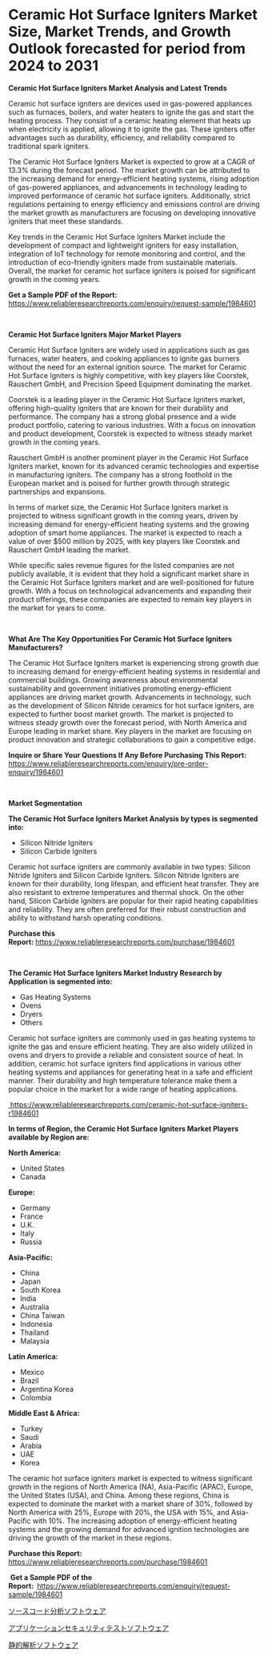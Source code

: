 <p><h1>Ceramic Hot Surface Igniters Market Size, Market Trends, and Growth Outlook forecasted for period from 2024 to 2031</h1></p><p><strong>Ceramic Hot Surface Igniters Market Analysis and Latest Trends</strong></p>
<p><p>Ceramic hot surface igniters are devices used in gas-powered appliances such as furnaces, boilers, and water heaters to ignite the gas and start the heating process. They consist of a ceramic heating element that heats up when electricity is applied, allowing it to ignite the gas. These igniters offer advantages such as durability, efficiency, and reliability compared to traditional spark igniters.</p><p>The Ceramic Hot Surface Igniters Market is expected to grow at a CAGR of 13.3% during the forecast period. The market growth can be attributed to the increasing demand for energy-efficient heating systems, rising adoption of gas-powered appliances, and advancements in technology leading to improved performance of ceramic hot surface igniters. Additionally, strict regulations pertaining to energy efficiency and emissions control are driving the market growth as manufacturers are focusing on developing innovative igniters that meet these standards.</p><p>Key trends in the Ceramic Hot Surface Igniters Market include the development of compact and lightweight igniters for easy installation, integration of IoT technology for remote monitoring and control, and the introduction of eco-friendly igniters made from sustainable materials. Overall, the market for ceramic hot surface igniters is poised for significant growth in the coming years.</p></p>
<p><strong>Get a Sample PDF of the Report:&nbsp;</strong> <a href="https://www.reliableresearchreports.com/enquiry/request-sample/1984601">https://www.reliableresearchreports.com/enquiry/request-sample/1984601</a></p>
<p>&nbsp;</p>
<p><strong>Ceramic Hot Surface Igniters Major Market Players</strong></p>
<p><p>Ceramic Hot Surface Igniters are widely used in applications such as gas furnaces, water heaters, and cooking appliances to ignite gas burners without the need for an external ignition source. The market for Ceramic Hot Surface Igniters is highly competitive, with key players like Coorstek, Rauschert GmbH, and Precision Speed Equipment dominating the market.</p><p>Coorstek is a leading player in the Ceramic Hot Surface Igniters market, offering high-quality igniters that are known for their durability and performance. The company has a strong global presence and a wide product portfolio, catering to various industries. With a focus on innovation and product development, Coorstek is expected to witness steady market growth in the coming years.</p><p>Rauschert GmbH is another prominent player in the Ceramic Hot Surface Igniters market, known for its advanced ceramic technologies and expertise in manufacturing igniters. The company has a strong foothold in the European market and is poised for further growth through strategic partnerships and expansions.</p><p>In terms of market size, the Ceramic Hot Surface Igniters market is projected to witness significant growth in the coming years, driven by increasing demand for energy-efficient heating systems and the growing adoption of smart home appliances. The market is expected to reach a value of over $500 million by 2025, with key players like Coorstek and Rauschert GmbH leading the market.</p><p>While specific sales revenue figures for the listed companies are not publicly available, it is evident that they hold a significant market share in the Ceramic Hot Surface Igniters market and are well-positioned for future growth. With a focus on technological advancements and expanding their product offerings, these companies are expected to remain key players in the market for years to come.</p></p>
<p>&nbsp;</p>
<p><strong>What Are The Key Opportunities For Ceramic Hot Surface Igniters Manufacturers?</strong></p>
<p><p>The Ceramic Hot Surface Igniters market is experiencing strong growth due to increasing demand for energy-efficient heating systems in residential and commercial buildings. Growing awareness about environmental sustainability and government initiatives promoting energy-efficient appliances are driving market growth. Advancements in technology, such as the development of Silicon Nitride ceramics for hot surface igniters, are expected to further boost market growth. The market is projected to witness steady growth over the forecast period, with North America and Europe leading in market share. Key players in the market are focusing on product innovation and strategic collaborations to gain a competitive edge.</p></p>
<p><strong>Inquire or Share Your Questions If Any Before Purchasing This Report:</strong> <a href="https://www.reliableresearchreports.com/enquiry/pre-order-enquiry/1984601">https://www.reliableresearchreports.com/enquiry/pre-order-enquiry/1984601</a></p>
<p>&nbsp;</p>
<p><strong>Market Segmentation</strong></p>
<p><strong>The Ceramic Hot Surface Igniters Market Analysis by types is segmented into:</strong></p>
<p><ul><li>Silicon Nitride Igniters</li><li>Silicon Carbide Igniters</li></ul></p>
<p><p>Ceramic hot surface igniters are commonly available in two types: Silicon Nitride Igniters and Silicon Carbide Igniters. Silicon Nitride Igniters are known for their durability, long lifespan, and efficient heat transfer. They are also resistant to extreme temperatures and thermal shock. On the other hand, Silicon Carbide Igniters are popular for their rapid heating capabilities and reliability. They are often preferred for their robust construction and ability to withstand harsh operating conditions.</p></p>
<p><strong>Purchase this Report:&nbsp;</strong><a href="https://www.reliableresearchreports.com/purchase/1984601">https://www.reliableresearchreports.com/purchase/1984601</a></p>
<p>&nbsp;</p>
<p><strong>The Ceramic Hot Surface Igniters Market Industry Research by Application is segmented into:</strong></p>
<p><ul><li>Gas Heating Systems</li><li>Ovens</li><li>Dryers</li><li>Others</li></ul></p>
<p><p>Ceramic hot surface igniters are commonly used in gas heating systems to ignite the gas and ensure efficient heating. They are also widely utilized in ovens and dryers to provide a reliable and consistent source of heat. In addition, ceramic hot surface igniters find applications in various other heating systems and appliances for generating heat in a safe and efficient manner. Their durability and high temperature tolerance make them a popular choice in the market for a wide range of heating applications.</p></p>
<p><a href="https://www.reliableresearchreports.com/ceramic-hot-surface-igniters-r1984601">&nbsp;https://www.reliableresearchreports.com/ceramic-hot-surface-igniters-r1984601</a></p>
<p><strong>In terms of Region, the Ceramic Hot Surface Igniters Market Players available by Region are:</strong></p>
<p>
    <p> <strong> North America: </strong>
        <ul>
            <li>United States</li>
            <li>Canada</li>
        </ul>
        </p> 
    <p> <strong> Europe: </strong>
        <ul>
            <li>Germany</li>
            <li>France</li>
            <li>U.K.</li>
            <li>Italy</li>
            <li>Russia</li>
        </ul>
        </p> 
    <p> <strong> Asia-Pacific: </strong>
        <ul>
            <li>China</li>
            <li>Japan</li>
            <li>South Korea</li>
            <li>India</li>
            <li>Australia</li>
            <li>China Taiwan</li>
            <li>Indonesia</li>
            <li>Thailand</li>
            <li>Malaysia</li>
        </ul>
        </p> 
    <p> <strong> Latin America: </strong>
        <ul>
            <li>Mexico</li>
            <li>Brazil</li>
            <li>Argentina Korea</li>
            <li>Colombia</li>
        </ul>
        </p> 
    <p> <strong> Middle East & Africa: </strong>
        <ul>
            <li>Turkey</li>
            <li>Saudi</li>
            <li>Arabia</li>
            <li>UAE</li>
            <li>Korea</li>
        </ul>
    </p>
    </p>
<p><p>The ceramic hot surface igniters market is expected to witness significant growth in the regions of North America (NA), Asia-Pacific (APAC), Europe, the United States (USA), and China. Among these regions, China is expected to dominate the market with a market share of 30%, followed by North America with 25%, Europe with 20%, the USA with 15%, and Asia-Pacific with 10%. The increasing adoption of energy-efficient heating systems and the growing demand for advanced ignition technologies are driving the growth of the market in these regions.</p></p>
<p><strong>Purchase this Report: </strong><a href="https://www.reliableresearchreports.com/purchase/1984601">https://www.reliableresearchreports.com/purchase/1984601</a></p>
<p>&nbsp;<strong>Get a Sample PDF of the Report:&nbsp;&nbsp;</strong><a href="https://www.reliableresearchreports.com/enquiry/request-sample/1984601">https://www.reliableresearchreports.com/enquiry/request-sample/1984601</a></p>
<p><strong></strong></p>
<p><p><a href="https://github.com/CieloStamm/Market-Research-Report-List-1/blob/main/540603845359.md">ソースコード分析ソフトウェア</a></p><p><a href="https://github.com/nemesis2824/Market-Research-Report-List-1/blob/main/623889945361.md">アプリケーションセキュリティテストソフトウェア</a></p><p><a href="https://github.com/pepo3k/Market-Research-Report-List-1/blob/main/971036545360.md">静的解析ソフトウェア</a></p></p>